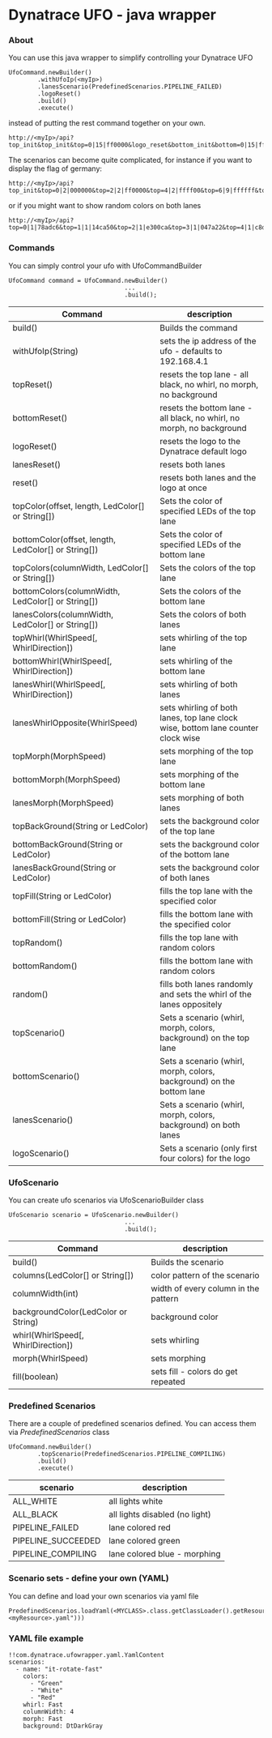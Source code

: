 # Dynatrace UFO - java wrapper

### About
You can use this java wrapper to simplify controlling your Dynatrace UFO 

    UfoCommand.newBuilder()
            .withUfoIp(<myIp>)
            .lanesScenario(PredefinedScenarios.PIPELINE_FAILED)
            .logoReset()
            .build()
            .execute()
            
instead of putting the rest command together on your own.
                        
    http://<myIp>/api?top_init&top_init&top=0|15|ff0000&logo_reset&bottom_init&bottom=0|15|ff0000

The scenarios can become quite complicated, for instance if you want to display the flag of germany:

    http://<myIp>/api?top_init&top=0|2|000000&top=2|2|ff0000&top=4|2|ffff00&top=6|9|ffffff&top_whirl=200&bottom_init&bottom=0|2|000000&bottom=2|2|ff0000&bottom=4|2|ffff00&bottom=6|9|ffffff&bottom_whirl=200
    
or if you might want to show random colors on both lanes

    http://<myIp>/api?top=0|1|78adc6&top=1|1|14ca50&top=2|1|e300ca&top=3|1|047a22&top=4|1|c8d70e&top=5|1|3308b8&top=6|1|806c75&top=7|1|991922&top=8|1|c1e378&top=9|1|363a15&top=10|1|a9f5dd&top=11|1|a71e88&top=12|1|227c65&top=13|1|86cd1a&top=14|1|84025c&top_whirl=200&bottom=0|1|04aeda&bottom=1|1|7947b9&bottom=2|1|60d7fb&bottom=3|1|e67827&bottom=4|1|8562ba&bottom=5|1|3ebcff&bottom=6|1|ba0cd8&bottom=7|1|50f1ca&bottom=8|1|526be0&bottom=9|1|6ff038&bottom=10|1|ca136f&bottom=11|1|3a6541&bottom=12|1|cab4cd&bottom=13|1|b8c1b8&bottom=14|1|5aef3f&bottom_whirl=200|ccw
    
### Commands
You can simply control your ufo with UfoCommandBuilder

    UfoCommand command = UfoCommand.newBuilder()
                                    ...
                                    .build();

| Command      | description           |
| ------------- |-------------|
| build()  | Builds the command |
| withUfoIp(String)      | sets the ip address of the ufo - defaults to 192.168.4.1  |
| topReset()      | resets the top lane - all black, no whirl, no morph, no background  |
| bottomReset()      | resets the bottom lane - all black, no whirl, no morph, no background  |
| logoReset()      | resets the logo to the Dynatrace default logo |
| lanesReset()      | resets both lanes |
| reset()      | resets both lanes and the logo at once  |
| topColor(offset, length, LedColor[] or String[]) | Sets the color of specified LEDs of the top lane |
| bottomColor(offset, length, LedColor[] or String[]) | Sets the color of specified LEDs of the bottom lane |
| topColors(columnWidth, LedColor[] or String[]) | Sets the colors of the top lane |
| bottomColors(columnWidth, LedColor[] or String[]) | Sets the colors of the bottom lane |
| lanesColors(columnWidth, LedColor[] or String[])  | Sets the colors of both lanes |
| topWhirl(WhirlSpeed[, WhirlDirection])  | sets whirling of the top lane  |
| bottomWhirl(WhirlSpeed[, WhirlDirection])  | sets whirling of the bottom lane  |
| lanesWhirl(WhirlSpeed[, WhirlDirection])  | sets whirling of both lanes  |
| lanesWhirlOpposite(WhirlSpeed)  | sets whirling of both lanes, top lane clock wise, bottom lane counter clock wise  |
| topMorph(MorphSpeed)  | sets morphing of the top lane  |
| bottomMorph(MorphSpeed)  | sets morphing of the bottom lane  |
| lanesMorph(MorphSpeed)  | sets morphing of both lanes  |
| topBackGround(String or LedColor)  | sets the background color of the top lane  |
| bottomBackGround(String or LedColor)  | sets the background color of the bottom lane  |
| lanesBackGround(String or LedColor)  | sets the background color of both lanes  |
| topFill(String or LedColor)  | fills the top lane with the specified color  |
| bottomFill(String or LedColor)  | fills the bottom lane with the specified color  |
| topRandom()  | fills the top lane with random colors  |
| bottomRandom()  | fills the bottom lane with random colors  |
| random()  | fills both lanes randomly and sets the whirl of the lanes oppositely |
| topScenario()  | Sets a scenario (whirl, morph, colors, background) on the top lane |
| bottomScenario()  | Sets a scenario (whirl, morph, colors, background) on the bottom lane |
| lanesScenario()  | Sets a scenario (whirl, morph, colors, background) on both lanes |
| logoScenario()  | Sets a scenario (only first four colors) for the logo |

### UfoScenario
You can create ufo scenarios via UfoScenarioBuilder class

    UfoScenario scenario = UfoScenario.newBuilder()
                                    ...
                                    .build();
                                    
| Command      | description           |
| ------------- |-------------|
| build()  | Builds the scenario |
| columns(LedColor[] or String[])      | color pattern of the scenario  |
| columnWidth(int)      | width of every column in the pattern  |
| backgroundColor(LedColor or String)      | background color |
| whirl(WhirlSpeed[, WhirlDirection])  | sets whirling |
| morph(WhirlSpeed)  | sets morphing |
| fill(boolean)  | sets fill - colors do get repeated |

### Predefined Scenarios
There are a couple of predefined scenarios defined. You can access them via *PredefinedScenarios* class

    UfoCommand.newBuilder()
            .topScenario(PredefinedScenarios.PIPELINE_COMPILING)
            .build()
            .execute()

| scenario        | description           |
| ------------- |-------------|
| ALL_WHITE      | all lights white      |
| ALL_BLACK | all lights disabled (no light) |
| PIPELINE_FAILED | lane colored red |
| PIPELINE_SUCCEEDED | lane colored green |
| PIPELINE_COMPILING | lane colored blue - morphing| 

### Scenario sets - define your own (YAML)
You can define and load your own scenarios via yaml file 
    
    PredefinedScenarios.loadYaml(<MYCLASS>.class.getClassLoader().getResourceAsStream("<myResource>.yaml")))
    
### YAML file example

    !!com.dynatrace.ufowrapper.yaml.YamlContent
    scenarios:
      - name: "it-rotate-fast"
        colors:
          - "Green"
          - "White"
          - "Red"
        whirl: Fast
        columnWidth: 4
        morph: Fast
        background: DtDarkGray

